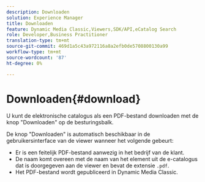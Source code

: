 ```yaml
---
description: Downloaden
solution: Experience Manager
title: Downloaden
feature: Dynamic Media Classic,Viewers,SDK/API,eCatalog Search
role: Developer,Business Practitioner
translation-type: tm+mt
source-git-commit: 469d1a5c43a972116a8a2efb0de5708800130a99
workflow-type: tm+mt
source-wordcount: '87'
ht-degree: 0%

---
```



# Downloaden{#download}

U kunt de elektronische catalogus als een PDF-bestand downloaden met de knop &quot;Downloaden&quot; op de besturingsbalk.

De knop &quot;Downloaden&quot; is automatisch beschikbaar in de gebruikersinterface van de viewer wanneer het volgende gebeurt:

* Er is een feitelijk PDF-bestand aanwezig in het bedrijf van de klant.
* De naam komt overeen met de naam van het element uit de e-catalogus dat is doorgegeven aan de viewer en bevat de extensie `.pdf`.
* Het PDF-bestand wordt gepubliceerd in Dynamic Media Classic.

